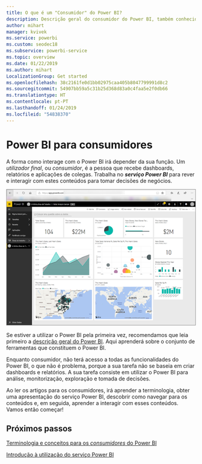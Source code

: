 ```yaml
---
title: O que é um "Consumidor" do Power BI?
description: Descrição geral do consumidor do Power BI, também conhecido como utilizador empresarial ou utilizador final.
author: mihart
manager: kvivek
ms.service: powerbi
ms.custom: seodec18
ms.subservice: powerbi-service
ms.topic: overview
ms.date: 01/22/2019
ms.author: mihart
LocalizationGroup: Get started
ms.openlocfilehash: 38c2161fe0d1bb02975caa405b8047799991d8c2
ms.sourcegitcommit: 54907bb59a5c31b25d368d83a0c4faa5e2f0db66
ms.translationtype: HT
ms.contentlocale: pt-PT
ms.lasthandoff: 01/24/2019
ms.locfileid: "54838370"
---
```

<!-- fold this topic into existing topics -->
# <a name="power-bi-for-consumers"></a>Power BI para consumidores
A forma como interage com o Power BI irá depender da sua função. Um *utilizador final*, ou *consumidor*, é a pessoa que recebe dashboards, relatórios e aplicações de colegas. Trabalha no ***serviço Power BI*** para rever e interagir com estes conteúdos para tomar decisões de negócios.

![Dashboard do Power BI](media/end-user-consumer/power-bi-service.png)

Se estiver a utilizar o Power BI pela primeira vez, recomendamos que leia primeiro a [descrição geral do Power BI](../power-bi-overview.md). Aqui aprenderá sobre o conjunto de ferramentas que constituem o Power BI.

Enquanto consumidor, não terá acesso a todas as funcionalidades do Power BI, o que não é problema, porque a sua tarefa não se baseia em criar dashboards e relatórios. A sua tarefa consiste em utilizar o Power BI para análise, monitorização, exploração e tomada de decisões.

Ao ler os artigos para os consumidores, irá aprender a terminologia, obter uma apresentação do serviço Power BI, descobrir como navegar para os conteúdos e, em seguida, aprender a interagir com esses conteúdos.  Vamos então começar!

## <a name="next-steps"></a>Próximos passos

[Terminologia e conceitos para os *consumidores* do Power BI ](end-user-basic-concepts.md)

<!-- [Get started guide for *consumers*] -->
[Introdução à utilização do serviço Power BI](../service-get-started.md)


